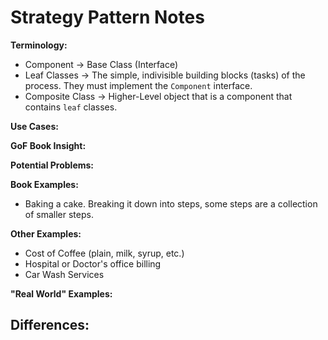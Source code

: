 # Strategy Pattern Notes

**Terminology:**
- Component -> Base Class (Interface)
- Leaf Classes -> The simple, indivisible building blocks (tasks) of the process. They must implement the `Component` interface.
- Composite Class -> Higher-Level object that is a component that contains `leaf` classes. 

**Use Cases:**


**GoF Book Insight:**


**Potential Problems:**


**Book Examples:**
- Baking a cake. Breaking it down into steps, some steps are a collection of smaller steps.

**Other Examples:**
- Cost of Coffee (plain, milk, syrup, etc.)
- Hospital or Doctor's office billing
- Car Wash Services

**"Real World" Examples:**


## Differences:

